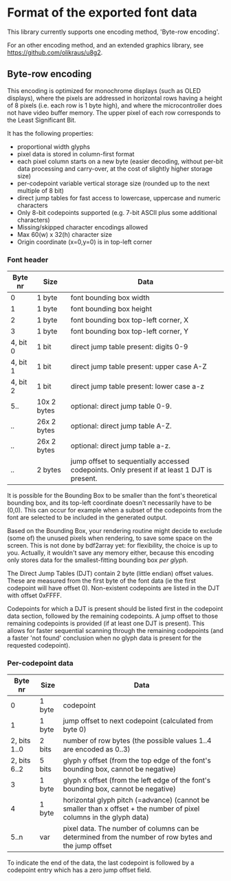 # Format of the exported font data
This library currently supports one encoding method, 'Byte-row encoding'.

For an other encoding method, and an extended graphics library, see https://github.com/olikraus/u8g2.

## Byte-row encoding
This encoding is optimized for monochrome displays (such as OLED displays), where the pixels are addressed in horizontal rows having a height of 8 pixels (i.e. each row is 1 byte high), and where the microcontroller does not have video buffer memory. The upper pixel of each row corresponds to the Least Significant Bit.

It has the following properties:
- proportional width glyphs
- pixel data is stored in column-first format
- each pixel column starts on a new byte (easier decoding, without per-bit data processing and carry-over, at the cost of slightly higher storage size)
- per-codepoint variable vertical storage size (rounded up to the next multiple of 8 bit)
- direct jump tables for fast access to lowercase, uppercase and numeric characters
- Only 8-bit codepoints supported (e.g. 7-bit ASCII plus some additional characters)
- Missing/skipped character encodings allowed
- Max 60(w) x 32(h) character size
- Origin coordinate (x=0,y=0) is in top-left corner

### Font header

Byte nr  | Size        | Data
---------|-------------|--------------------------------------------------------------------------------------------
0        | 1 byte      | font bounding box width
1        | 1 byte      | font bounding box height
2        | 1 byte      | font bounding box top-left corner, X
3        | 1 byte      | font bounding box top-left corner, Y
4, bit 0 | 1 bit       | direct jump table present: digits 0-9
4, bit 1 | 1 bit       | direct jump table present: upper case A-Z
4, bit 2 | 1 bit       | direct jump table present: lower case a-z
5..      | 10x 2 bytes | optional: direct jump table 0-9.
..       | 26x 2 bytes | optional: direct jump table A-Z.
..       | 26x 2 bytes | optional: direct jump table a-z.
..       | 2 bytes     | jump offset to sequentially accessed codepoints. Only present if at least 1 DJT is present.

It is possible for the Bounding Box to be smaller than the font's theoretical bounding box, and its top-left coordinate doesn't necessarily have to be (0,0). This can occur for example when a subset of the codepoints from the font are selected to be included in the generated output.

Based on the Bounding Box, your rendering routine might decide to exclude (some of) the unused pixels when rendering, to save some space on the screen. This is not done by bdf2array yet: for flexibility, the choice is up to you. Actually, it wouldn't save any memory either, because this encoding only stores data for the smallest-fitting bounding box _per glyph_.

The Direct Jump Tables (DJT) contain 2 byte (little endian) offset values. These are measured from the first byte of the font data (ie the first codepoint will have offset 0). Non-existent codepoints are listed in the DJT with offset 0xFFFF.

Codepoints for which a DJT is present should be listed first in the codepoint data section, followed by the remaining codepoints. A jump offset to those remaining codepoints is provided (if at least one DJT is present). This allows for faster sequential scanning through the remaining codepoints (and a faster 'not found' conclusion when no glyph data is present for the requested codepoint).

### Per-codepoint data

Byte nr      | Size   | Data
-------------|--------|---------------------------------------------------------------------------------------------------------
0            | 1 byte | codepoint
1            | 1 byte | jump offset to next codepoint (calculated from byte 0)
2, bits 1..0 | 2 bits | number of row bytes (the possible values 1..4 are encoded as 0..3)
2, bits 6..2 | 5 bits | glyph y offset (from the top edge of the font's bounding box, cannot be negative)
3            | 1 byte | glyph x offset (from the left edge of the font's bounding box, cannot be negative)
4            | 1 byte | horizontal glyph pitch (=advance) (cannot be smaller than x offset + the number of pixel columns in the glyph data)
5..n         | var    | pixel data. The number of columns can be determined from the number of row bytes and the jump offset

To indicate the end of the data, the last codepoint is followed by a codepoint entry which has a zero jump offset field.
